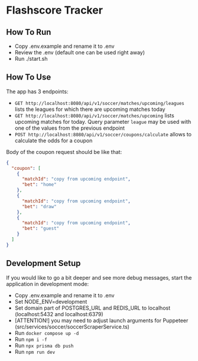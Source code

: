 # Flashscore Tracker

## How To Run

- Copy .env.example and rename it to .env
- Review the .env (default one can be used right away)
- Run ./start.sh

## How To Use

The app has 3 endpoints:

- `GET http://localhost:8080/api/v1/soccer/matches/upcoming/leagues` lists the leagues for which there are upcoming matches today
- `GET http://localhost:8080/api/v1/soccer/matches/upcoming` lists upcoming matches for today. Query parameter `league` may be used with one of the values from the previous endpoint
- `POST http://localhost:8080/api/v1/soccer/coupons/calculate` allows to calculate the odds for a coupon

Body of the coupon request should be like that:

```json
{
  "coupon": [
    {
      "matchId": "copy from upcoming endpoint",
      "bet": "home"
    },
    {
      "matchId": "copy from upcoming endpoint",
      "bet": "draw"
    },
    {
      "matchId": "copy from upcoming endpoint",
      "bet": "guest"
    }
  ]
}
```

## Development Setup

If you would like to go a bit deeper and see more debug messages, start the application in development mode:

- Copy .env.example and rename it to .env
- Set NODE_ENV=development
- Set domain part of POSTGRES_URL and REDIS_URL to localhost (localhost:5432 and localhost:6379)
- [ATTENTION!] you may need to adjust launch arguments for Puppeteer (src/services/soccer/soccerScraperService.ts)
- Run `docker compose up -d`
- Run `npm i -f`
- Run `npx prisma db push`
- Run `npm run dev`
